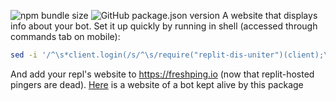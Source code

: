 ![npm bundle size](https://img.shields.io/bundlephobia/minzip/replit-dis-uniter) ![GitHub package.json version](https://img.shields.io/github/package-json/v/noneofyourbusiness1415252/dis-uniter)
A website that displays info about your bot. Set it up quickly by running in shell (accessed through commands tab on mobile):

```bash
sed -i '/^\s*client.login(/s/^\s/require("replit-dis-uniter")(client);\n/' *.js
```

And add your repl's website to https://freshping.io (now that replit-hosted pingers are dead). [Here](https://626110f0-d408-475b-9830-1d15b93582e1.id.repl.co) is a website of a bot kept alive by this package
